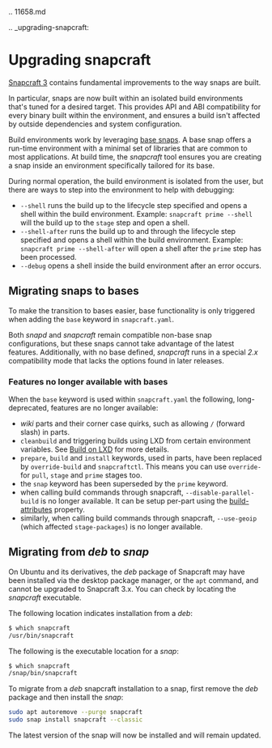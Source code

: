 .. 11658.md

.. _upgrading-snapcraft:

# Upgrading snapcraft

[Snapcraft 3](https://docs.snapcraft.io/snapcraft-release-notes) contains fundamental improvements to the way snaps are built.

In particular, snaps are now built within an isolated build environments that's tuned for a desired target. This provides API and ABI compatibility for every binary built within the environment, and ensures a build isn't affected by outside dependencies and system configuration.

Build environments work by leveraging [base snaps](/t/base-snaps/11198). A base snap offers a run-time environment with a minimal set of libraries that are common to most applications. At build time, the *snapcraft* tool ensures you are creating a snap inside an environment specifically tailored for its base.

During normal operation, the build environment is isolated from the user, but there are ways to step into the environment to help with debugging:

- `--shell`
   runs the build up to the lifecycle step specified and opens a shell within the build environment.
   Example: `snapcraft prime --shell` will the build up to the `stage` step and open a shell.
- `--shell-after`
   runs the build up to and through the lifecycle step specified and opens a shell within the build environment.
   Example: `snapcraft prime --shell-after` will open a shell after the `prime` step has been processed.
- `--debug`
   opens a shell inside the build environment after an error occurs.

## Migrating snaps to bases

To make the transition to bases easier, base functionality is only triggered when adding the `base` keyword in `snapcraft.yaml`.

Both *snapd* and *snapcraft* remain compatible non-base snap configurations, but these snaps cannot take advantage of the latest features. Additionally, with no base defined, *snapcraft* runs in a special *2.x* compatibility mode that lacks the options found in later releases.

### Features no longer available with bases

When the `base` keyword is used within `snapcraft.yaml` the following, long-deprecated, features are no longer available:

- *wiki* parts and their corner case quirks,  such as allowing `/` (forward slash) in parts.
- `cleanbuild` and triggering builds using LXD from certain environment variables. See [Build on LXD](/t/build-on-lxd) for more details.
- `prepare`, `build` and `install` keywords, used in parts, have been replaced by `override-build` and `snapcraftctl`. This means you can use `override-` for `pull`, `stage` and `prime` stages too.
- the `snap` keyword has been superseded by the `prime` keyword.
- when calling build commands through snapcraft, `--disable-parallel-build` is no longer available. It can be setup per-part using the [build-attributes](/t/snapcraft-parts-metadata/8336#heading--build-attributes) property.
- similarly, when calling build commands through snapcraft, `--use-geoip` (which affected `stage-packages`) is no longer available.

## Migrating from *deb* to *snap*

On Ubuntu and its derivatives, the *deb* package of Snapcraft may have been installed via the desktop package manager, or the `apt` command, and cannot be upgraded to Snapcraft 3.x. You can check by locating the *snapcraft* executable.

The following location indicates installation from a *deb*:

```bash
$ which snapcraft
/usr/bin/snapcraft
```

The following is the executable location for a *snap*:

```bash
$ which snapcraft
/snap/bin/snapcraft
```

To migrate from a *deb* snapcraft installation to a snap, first remove the *deb* package and then install the *snap*:

```bash
sudo apt autoremove --purge snapcraft
sudo snap install snapcraft --classic
```

The latest version of the snap will now be installed and will remain updated.